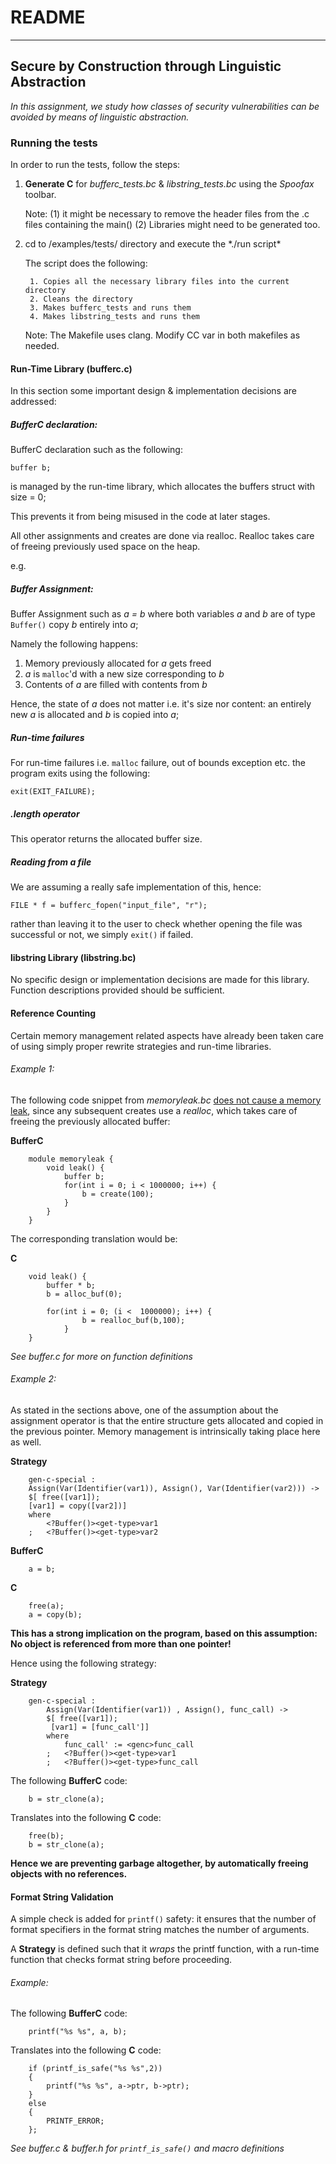 # README
----
## Secure by Construction through Linguistic Abstraction
*In this assignment, we study how classes of security vulnerabilities can be avoided by means of linguistic abstraction.*


### Running the tests

In order to run the tests, follow the steps:

1. **Generate C**  for *bufferc_tests.bc* & *libstring_tests.bc* using the *Spoofax* toolbar. 
    
    Note: 	(1) it might be necessary to remove the header files from the .c files containing the main()
			(2) Libraries might need to be generated too.

2. cd to /examples/tests/ directory and execute the \*./run script*
	
	The script does the following:

		1. Copies all the necessary library files into the current directory
		2. Cleans the directory
		3. Makes bufferc_tests and runs them
		4. Makes libstring_tests and runs them


    Note:
	The Makefile uses clang. Modify CC var in both makefiles as needed.

#### Run-Time Library (bufferc.c)

In this section some important design & implementation decisions are addressed:

##### BufferC declaration:
BufferC declaration such as the following:

`buffer b;`

is managed by the run-time library, which allocates the buffers struct with size = 0;

This prevents it from being misused in the code at later stages.

All other assignments and creates are done via realloc. Realloc takes care of freeing previously used space on the heap.

e.g.

##### Buffer Assignment:

Buffer Assignment such as *a = b* where both variables *a* and *b* are of type `Buffer()` copy *b* entirely into *a*;

Namely the following happens:
1. Memory previously allocated for *a* gets freed
2. *a* is `malloc`'d with a new size corresponding to *b*
3. Contents of *a* are filled with contents from *b*

Hence, the state of *a* does not matter i.e. it's size nor content: an entirely new *a* is allocated and *b* is copied into *a*;


##### Run-time failures

For run-time failures i.e. `malloc` failure, out of bounds exception etc. the program exits using the following:

`exit(EXIT_FAILURE);`

##### .length operator

This operator returns the allocated buffer size.

##### Reading from a file

We are assuming a really safe implementation of this, hence:

`FILE * f = bufferc_fopen("input_file", "r");`

rather than leaving it to the user to check whether opening the file was successful or not, we simply `exit()` if failed.


#### libstring Library (libstring.bc)

No specific design or implementation decisions are made for this library. Function descriptions provided should be sufficient. 


#### Reference Counting

Certain memory management related aspects have already been taken care of using simply proper rewrite strategies and run-time libraries.

###### Example 1:

The following code snippet from *memoryleak.bc* <u>does not cause a memory leak</u>, since any subsequent creates use a *realloc*, which takes care of freeing the previously allocated buffer:

**BufferC**

		module memoryleak {
			void leak() { 
				buffer b;
				for(int i = 0; i < 1000000; i++) {
					b = create(100);
				}
			}
		}

The corresponding translation would be:

**C**

		void leak() {
			buffer * b;
			b = alloc_buf(0);
			
			for(int i = 0; (i <  1000000); i++) {
					b = realloc_buf(b,100);
				}
		}
*See buffer.c for more on function definitions*

###### Example 2:

As stated in the sections above, one of the assumption about the assignment operator is that the entire structure gets allocated and copied in the previous pointer. Memory management is intrinsically taking place here as well.

**Strategy**

		gen-c-special :
		Assign(Var(Identifier(var1)), Assign(), Var(Identifier(var2))) -> 
		$[ free([var1]);
		[var1] = copy([var2])]
		where
			<?Buffer()><get-type>var1
		;	<?Buffer()><get-type>var2

**BufferC**

		a = b;

**C**

		free(a);
		a = copy(b);

**This has a strong implication on the program, based on this assumption: No object is referenced from more than one pointer!**


Hence using the following strategy:

**Strategy**

		gen-c-special :
		    Assign(Var(Identifier(var1)) , Assign(), func_call) ->
		    $[ free([var1]);
			 [var1] = [func_call']]
			where
				func_call' := <genc>func_call
			;	<?Buffer()><get-type>var1
			; 	<?Buffer()><get-type>func_call

The following **BufferC** code:

		b = str_clone(a);
		
Translates into the following **C** code:

		free(b);
		b = str_clone(a);
	
**Hence we are preventing garbage altogether, by automatically freeing objects with no references.**



#### Format String Validation

A simple check is added for `printf()` safety: it ensures that the number of format specifiers in the format string matches the number of arguments.

A **Strategy** is defined such that it *wraps* the printf function, with a run-time function that checks format string before proceeding.

###### Example:

The following **BufferC** code:

		printf("%s %s", a, b);	
	
Translates into the following **C** code:

		if (printf_is_safe("%s %s",2))
		{
			printf("%s %s", a->ptr, b->ptr);
		}
		else
		{
			PRINTF_ERROR;
		};

*See buffer.c & buffer.h for `printf_is_safe()` and macro definitions*

